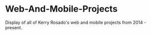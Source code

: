 # Web-And-Mobile-Projects
Display of all of Kerry Rosado's web and mobile projects from 2014 - present.
